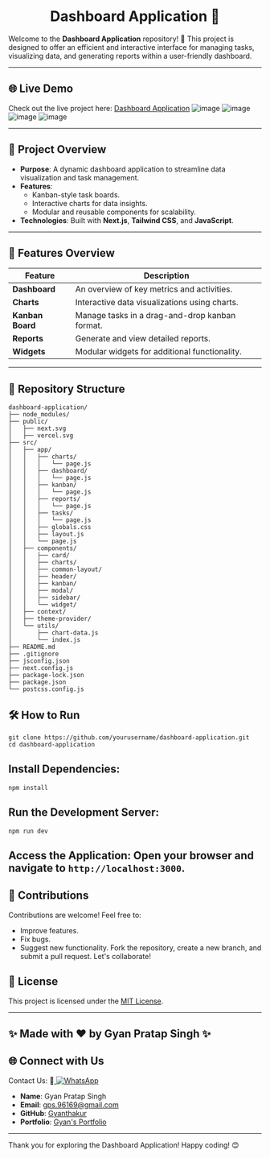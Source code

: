 <div align="center">

# Dashboard Application 🚀

</div>

Welcome to the **Dashboard Application** repository! 🌟 This project is designed to offer an efficient and interactive interface for managing tasks, visualizing data, and generating reports within a user-friendly dashboard.

---

## 🌐 Live Demo
Check out the live project here: [Dashboard Application](https://dashboard-app-demo.vercel.app)
![image](https://github.com/user-attachments/assets/aa131ba7-4623-4c8e-92d1-fe5f6cc377a2)
![image](https://github.com/user-attachments/assets/8d5a3553-447a-4185-bc44-f96e77bcf399)
![image](https://github.com/user-attachments/assets/cffb9aea-28b3-42b8-8301-59b64038c702)
![image](https://github.com/user-attachments/assets/477763b4-ccf5-497d-8f76-6b28f97ea373)


---

## 📖 Project Overview

- **Purpose**: A dynamic dashboard application to streamline data visualization and task management.
- **Features**:
  - Kanban-style task boards.
  - Interactive charts for data insights.
  - Modular and reusable components for scalability.
- **Technologies**: Built with **Next.js**, **Tailwind CSS**, and **JavaScript**.

---

## 📅 Features Overview

| Feature         | Description                                          |
|------------------|------------------------------------------------------|
| **Dashboard**    | An overview of key metrics and activities.           |
| **Charts**       | Interactive data visualizations using charts.        |
| **Kanban Board** | Manage tasks in a drag-and-drop kanban format.       |
| **Reports**      | Generate and view detailed reports.                  |
| **Widgets**      | Modular widgets for additional functionality.        |

---

## 📂 Repository Structure

```
dashboard-application/
├── node_modules/
├── public/
│   ├── next.svg
│   ├── vercel.svg
├── src/
│   ├── app/
│   │   ├── charts/
│   │   │   └── page.js
│   │   ├── dashboard/
│   │   │   └── page.js
│   │   ├── kanban/
│   │   │   └── page.js
│   │   ├── reports/
│   │   │   └── page.js
│   │   ├── tasks/
│   │   │   └── page.js
│   │   ├── globals.css
│   │   ├── layout.js
│   │   └── page.js
│   ├── components/
│   │   ├── card/
│   │   ├── charts/
│   │   ├── common-layout/
│   │   ├── header/
│   │   ├── kanban/
│   │   ├── modal/
│   │   ├── sidebar/
│   │   └── widget/
│   ├── context/
│   ├── theme-provider/
│   └── utils/
│       ├── chart-data.js
│       └── index.js
├── README.md
├── .gitignore
├── jsconfig.json
├── next.config.js
├── package-lock.json
├── package.json
└── postcss.config.js
```

## 🛠️ How to Run

```
git clone https://github.com/yourusername/dashboard-application.git
cd dashboard-application
```

## Install Dependencies:
```
npm install
```

## Run the Development Server:
```
npm run dev
```

## Access the Application: Open your browser and navigate to ```http://localhost:3000```.


## 📝 Contributions
Contributions are welcome! Feel free to:

- Improve features.
- Fix bugs.
- Suggest new functionality.
Fork the repository, create a new branch, and submit a pull request. Let's collaborate!


## 🔐 License
This project is licensed under the [MIT License](LICENSE).

---

## ✨ Made with ❤️ by Gyan Pratap Singh ✨

## 🌐 Connect with Us

Contact Us:  📲<a href="https://wa.me/918957818597?text=Hey%20%F0%9F%91%8B%2C%20how%20can%20I%20help%20you%3F">
    <img src="https://img.shields.io/badge/WhatsApp-Click%20Me-25D366?style=for-the-badge&logo=whatsapp" alt="WhatsApp" />
  </a>

- **Name**: Gyan Pratap Singh
- **Email**: [gps.96169@gmail.com](mailto:gps.96169@gmail.com)
- **GitHub**: [Gyanthakur](https://github.com/Gyanthakur)
- **Portfolio**: [Gyan's Portfolio](https://gyan-pratap-singh.vercel.app/)

---


Thank you for exploring the Dashboard Application! Happy coding! 😊
